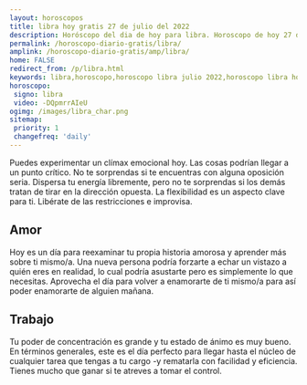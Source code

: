 ```yaml
---
layout: horoscopos
title: libra hoy gratis 27 de julio del 2022 
description: Horóscopo del dia de hoy para libra. Horoscopo de hoy 27 de julio del 2022. Las predicciones de amor, trabajo, vida personal gratis.
permalink: /horoscopo-diario-gratis/libra/
amplink: /horoscopo-diario-gratis/amp/libra/
home: FALSE
redirect_from: /p/libra.html
keywords: libra,horoscopo,horoscopo libra julio 2022,horoscopo libra hoy,tarot libra julio 2022,horoscopo libra,tarot libra hoy,horoscopo de hoy,horoscopo diario,tarot del amor,horoscopo de hoy libra,horoscopo diario del tarot, Horoscopo de hoy libra 27 de julio del 2022,horóscopo del día,signos zodiacales 2022, el horoscopo de hoy
horoscopo:
 signo: libra
 video: -DQpmrrAIeU
ogimg: /images/libra_char.png
sitemap:
 priority: 1
 changefreq: 'daily'
---
```



Puedes experimentar un clímax emocional hoy. Las cosas podrían llegar a un punto crítico. No te sorprendas si te encuentras con alguna oposición seria. Dispersa tu energía libremente, pero no te sorprendas si los demás tratan de tirar en la dirección opuesta. La flexibilidad es un aspecto clave para ti. Libérate de las restricciones e improvisa.

## Amor

Hoy es un día para reexaminar tu propia historia amorosa y aprender más sobre ti mismo/a. Una nueva persona podría forzarte a echar un vistazo a quién eres en realidad, lo cual podría asustarte pero es simplemente lo que necesitas. Aprovecha el día para volver a enamorarte de ti mismo/a para así poder enamorarte de alguien mañana.

## Trabajo

Tu poder de concentración es grande y tu estado de ánimo es muy bueno. En términos generales, este es el día perfecto para llegar hasta el núcleo de cualquier tarea que tengas a tu cargo -y rematarla con facilidad y eficiencia. Tienes mucho que ganar si te atreves a tomar el control.